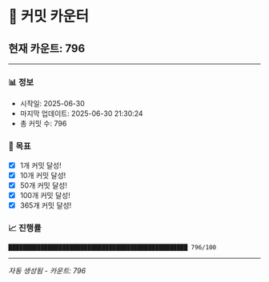 # 🔢 커밋 카운터

## 현재 카운트: 796

---

### 📊 정보
- 시작일: 2025-06-30
- 마지막 업데이트: 2025-06-30 21:30:24
- 총 커밋 수: 796

### 🎯 목표
- [x] 1개 커밋 달성!
- [x] 10개 커밋 달성!
- [x] 50개 커밋 달성!
- [x] 100개 커밋 달성!
- [x] 365개 커밋 달성!

### 📈 진행률
```
██████████████████████████████████████████████████ 796/100
```

---
*자동 생성됨 - 카운트: 796*
